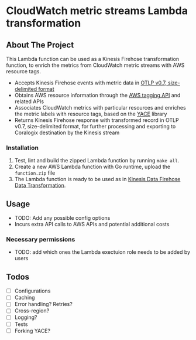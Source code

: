  # CloudWatch metric streams Lambda transformation

## About The Project
This Lambda function can be used as a Kinesis Firehose transformation function, to enrich the metrics from CloudWatch metric streams with AWS resource tags. 
- Accepts Kinesis Firehose events with metric data in [OTLP v0.7, size-delimited format](https://docs.aws.amazon.com/AmazonCloudWatch/latest/monitoring/CloudWatch-metric-streams-formats-opentelemetry.html)
- Obtains AWS resource information through the [AWS tagging API](https://docs.aws.amazon.com/resourcegroupstagging/latest/APIReference/overview.html) and related APIs
- Associates CloudWatch metrics with particular resources and enriches the metric labels with resource tags, based on the [YACE](https://github.com/nerdswords/yet-another-cloudwatch-exporter) library
- Returns Kinesis Firehose response with transformed record in OTLP v0.7, size-delimited format, for further processing and exporting to Coralogix destination by the Kinesis stream

### Installation
1. Test, lint and build the zipped Lambda function by running `make all`.
2. Create a new AWS Lambda function with Go runtime, upload the `function.zip` file
3. The Lambda function is ready to be used as in [Kinesis Data Firehose Data Transformation](https://docs.aws.amazon.com/firehose/latest/dev/data-transformation.html?icmpid=docs_console_unmapped).

## Usage
- TODO: Add any possible config options
- Incurs extra API calls to AWS APIs and potential additional costs

### Necessary permissions
- TODO: add which ones the Lambda exectuion role needs to be added by users

## Todos
- [ ] Configurations
- [ ] Caching
- [ ] Error handling? Retries?
- [ ] Cross-region?
- [ ] Logging?
- [ ] Tests
- [ ] Forking YACE?